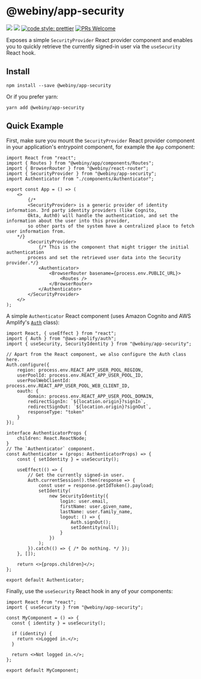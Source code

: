 # @webiny/app-security
[![](https://img.shields.io/npm/dw/@webiny/app-security.svg)](https://www.npmjs.com/package/@webiny/app-security) 
[![](https://img.shields.io/npm/v/@webiny/app-security.svg)](https://www.npmjs.com/package/@webiny/app-security)
[![code style: prettier](https://img.shields.io/badge/code_style-prettier-ff69b4.svg?style=flat-square)](https://github.com/prettier/prettier)
[![PRs Welcome](https://img.shields.io/badge/PRs-welcome-brightgreen.svg?style=flat-square)](http://makeapullrequest.com)

Exposes a simple `SecurityProvider` React provider component and enables you to quickly retrieve the currently signed-in user via the `useSecurity` React hook.

## Install
```
npm install --save @webiny/app-security
```

Or if you prefer yarn: 
```
yarn add @webiny/app-security
```

## Quick Example

First, make sure you mount the `SecurityProvider` React provider component in your application's entrypoint component, for example the `App` component: 

```tsx
import React from "react";
import { Routes } from "@webiny/app/components/Routes";
import { BrowserRouter } from "@webiny/react-router";
import { SecurityProvider } from "@webiny/app-security";
import Authenticator from "./components/Authenticator";

export const App = () => (
    <>
        {/*
        <SecurityProvider> is a generic provider of identity information. 3rd party identity providers (like Cognito,
        Okta, Auth0) will handle the authentication, and set the information about the user into this provider,
        so other parts of the system have a centralized place to fetch user information from.
    */}
        <SecurityProvider>
            {/* This is the component that might trigger the initial authentication
        process and set the retrieved user data into the Security provider.*/}
            <Authenticator>
                <BrowserRouter basename={process.env.PUBLIC_URL}>
                    <Routes />
                </BrowserRouter>
            </Authenticator>
        </SecurityProvider>
    </>
);
```

A simple `Authenticator` React component (uses Amazon Cognito and AWS Amplify's [`Auth`](https://github.com/aws-amplify/amplify-js/blob/main/packages/auth/src/Auth.ts#L100) class):

```tsx
import React, { useEffect } from "react";
import { Auth } from "@aws-amplify/auth";
import { useSecurity, SecurityIdentity } from "@webiny/app-security";

// Apart from the React component, we also configure the Auth class here.
Auth.configure({
    region: process.env.REACT_APP_USER_POOL_REGION,
    userPoolId: process.env.REACT_APP_USER_POOL_ID,
    userPoolWebClientId: process.env.REACT_APP_USER_POOL_WEB_CLIENT_ID,
    oauth: {
        domain: process.env.REACT_APP_USER_POOL_DOMAIN,
        redirectSignIn: `${location.origin}?signIn`,
        redirectSignOut: `${location.origin}?signOut`,
        responseType: "token"
    }
});

interface AuthenticatorProps {
    children: React.ReactNode;
}
// The `Authenticator` component.
const Authenticator = (props: AuthenticatorProps) => {
    const { setIdentity } = useSecurity();

    useEffect(() => {
        // Get the currently signed-in user.
        Auth.currentSession().then(response => {
            const user = response.getIdToken().payload;
            setIdentity(
                new SecurityIdentity({
                    login: user.email,
                    firstName: user.given_name,
                    lastName: user.family_name,
                    logout: () => {
                        Auth.signOut();
                        setIdentity(null);
                    }
                })
            );
        }).catch(() => { /* Do nothing. */ });
    }, []);

    return <>{props.children}</>;
};

export default Authenticator;
```

Finally, use the `useSecurity` React hook in any of your components:

```tsx
import React from "react";
import { useSecurity } from "@webiny/app-security";

const MyComponent = () => {
  const { identity } = useSecurity();

  if (identity) {
    return <>Logged in.</>;
  }

  return <>Not logged in.</>;
};

export default MyComponent;
```
